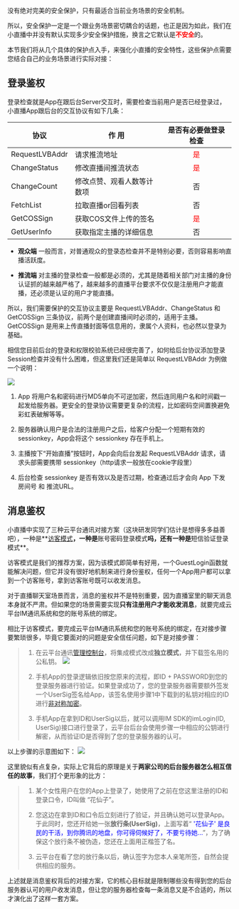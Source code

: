 
没有绝对完美的安全保护，只有最适合当前业务场景的安全机制。

所以，安全保护一定是一个跟业务场景密切耦合的话题，也正是因为如此，我们在小直播中并没有默认实现多少安全保护措施，换言之它默认是<font color='red'>**不安全**</font>的。

本节我们将从几个具体的保护点入手，来强化小直播的安全特性，这些保护点需要您结合自己的业务场景进行实际对接：

## 登录鉴权

登录检查就是App在跟后台Server交互时，需要检查当前用户是否已经登录过，小直播App跟后台的交互协议有如下几条：

| 协议   | 作  用 | 是否有必要做登录检查 |
|---------|---------|:---------------------------:|
| RequestLVBAddr| 请求推流地址| <font color='red'>是</font>|
| ChangeStatus| 修改直播间推流状态| <font color='red'>是</font> |
| ChangeCount | 修改点赞、观看人数等计数项| 否 |
| FetchList       | 拉取直播or回看列表| 否 |
| GetCOSSign  | 获取COS文件上传的签名|<font color='red'>是</font>|
| GetUserInfo  | 获取指定主播的详细信息|否|

- **观众端**
一般而言，对普通观众的登录态检查并不是特别必要，否则容易影响直播活跃度。

- **推流端**
对主播的登录检查一般都是必须的，尤其是随着相关部门对主播的身份认证抓的越来越严格了，越来越多的直播平台要求不仅仅是注册用户才能直播，还必须是认证的用户才能直播。

所以，我们需要保护的交互协议主要是 RequestLVBAddr、ChangeStatus 和 GetCOSSign 三条协议，前两个是创建直播间时必须的，适用于主播。 GetCOSSign 是用来上传直播封面等信息用的，隶属个人资料，也必然以登录为基础。

相信您目前后台的登录和权限校验系统已经很完善了，如何给后台协议添加登录Session检查并没有什么困难，但这里我们还是简单以 RequestLVBAddr 为例做一个说明：

![](http://imgcache.tce.fsphere.cn/static/mc.qcloudimg.com/static/img/1a9e97f735c89d3557c3e76db15bc7e5/image.png)

1. App 将用户名和密码进行MD5单向不可逆加密，然后连同用户名和时间戳一起发给服务器。更安全的登录协议需要更复杂的流程，比如密码空间置换避免彩虹表破解等等。

2. 服务器确认用户是合法的注册用户之后，给客户分配一个短期有效的 sessionkey，App会将这个 sessionkey 存在手机上。

3. 主播按下“开始直播”按钮时，App会向后台发起 RequestLVBAddr 请求，请求头部需要携带 sessionkey（http请求一般放在cookie字段里）

4. 后台检查 sessionkey 是否有效以及是否过期，检查通过后才会向 App 下发 房间号 和 推流URL。


## 消息鉴权
小直播中实现了三种云平台通讯对接方案（这块研发同学们估计是想得多多益善吧），一种是**[访客模式](http://tce.fsphere.cn/doc/api/258/6448#5.3.1-.E8.AE.BF.E5.AE.A2.EF.BC.88.E6.89.98.E7.AE.A1.EF.BC.89.E6.A8.A1.E5.BC.8F)**，一种是**账号密码登录模式**吗，还有一种是**短信验证登录模式**。

访客模式是我们的推荐方案，因为该模式即简单有好用，一个GuestLogin函数就能解决问题，但它并没有很好地机制来进行身份鉴权，任何一个App用户都可以拿到一个访客账号，拿到访客账号既可以收发消息。

对于直播聊天室场景而言，消息的鉴权并不是特别重要，因为直播室里的聊天消息本身就不严肃。但如果您的场景需要实现**只有注册用户才能收发消息**，就要完成云平台IM通讯系统和您的账号系统的绑定。

相比于访客模式，要完成云平台IM通讯系统和您的账号系统的绑定，在对接步骤要繁琐很多，毕竟它要面对的问题是安全信任问题，如下是对接步骤：

> 1. 在云平台通讯[管理控制台](http://console.tce.fsphere.cn/avc)，将集成模式改成**独立模式**，并下载签名用的公私钥。
> ![](http://imgcache.tce.fsphere.cn/static/mc.qcloudimg.com/static/img/4e79ff175d8053f8998e02732468e398/image.png)
> 
> 2. 手机App的登录逻辑依旧按您原来的流程，即ID + PASSWORD到您的登录服务器进行验证。如果登录成功了，您的登录服务器需要额外签发一个UserSig签名给App，该签名使用步骤1中下载到的私钥对相应的ID进行[非对称加密](http://tce.fsphere.cn/doc/product/269/1510)。
>
> 3. 手机App在拿到ID和UserSig以后，就可以调用IM SDK的imLogin(ID, UserSig)接口进行登录了，云平台后台会使用步骤一中相应的公钥进行解密，从而验证ID是否得到了您的登录服务器的认可。

以上步骤的示意图如下：
![](http://imgcache.tce.fsphere.cn/static/mc.qcloudimg.com/static/img/1e541b2931d0cb8fb1815f26aa8fb493/image.png)

这里貌似有点复杂，实际上它背后的原理是关于**两家公司的后台服务器怎么相互信任的故事**，我们打个更形象的比方：
> 1. 某个女性用户在您的App上登录了，她使用了之前在您这里注册的ID和登录口令，ID叫做 “花仙子”。
>
> 2. 您这边在拿到ID和口令后立刻进行了验证，并且确认她可以登录App。于此同时，您还开给她一张**放行条(UserSig)**，上面写着“<font color='blue'> '花仙子' 是良民的干活，到你腾讯的地盘，你可得伺候好了，不要亏待她...</font>”，为了确保这个放行条不被伪造，您还在上面用正楷签了名。
>
> 3. 云平台在看了您的放行条以后，确认签字为您本人亲笔所签，自然会提供相应的服务。

上述就是消息鉴权背后的对接方案，它的核心目标就是限制哪些没有得到您的后台服务器认可的用户收发消息，但让您的服务器检查每一条消息又是不合适的，所以才演化出了这样一套方案。


